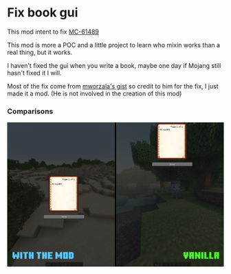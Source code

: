 # Fix book gui
This mod intent to fix [MC-61489](https://bugs.mojang.com/projects/MC/issues/MC-61489)

This mod is more a POC and a little project to learn who mixin works than a real thing, but it works.

I haven't fixed the gui when you write a book, maybe one day if Mojang still hasn't fixed it I will.

Most of the fix come from [mworzala's gist](https://gist.github.com/mworzala/9a8d86803784c9c81aac77d9a7f9fb2b) so credit to him for the fix, I just made it a mod. (He is not involved in the creation of this mod)


### Comparisons
<img alt="comparison with and without the mod" src="./diff.jpg">